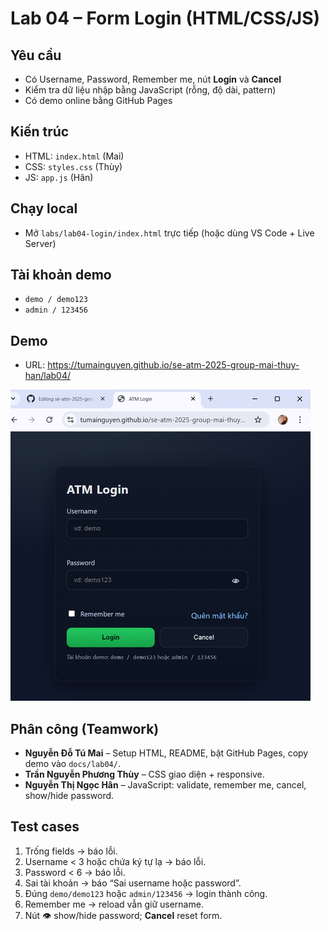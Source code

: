 # Lab 04 – Form Login (HTML/CSS/JS)

## Yêu cầu
- Có Username, Password, Remember me, nút **Login** và **Cancel**
- Kiểm tra dữ liệu nhập bằng JavaScript (rỗng, độ dài, pattern)
- Có demo online bằng GitHub Pages

## Kiến trúc
- HTML: `index.html` (Mai)
- CSS: `styles.css` (Thùy)
- JS: `app.js` (Hân)

## Chạy local
- Mở `labs/lab04-login/index.html` trực tiếp (hoặc dùng VS Code + Live Server)

## Tài khoản demo
- `demo / demo123`
- `admin / 123456`
## Demo
- URL: https://tumainguyen.github.io/se-atm-2025-group-mai-thuy-han/lab04/

![Demo screenshot](./lab04-demo.png)

## Phân công (Teamwork)
- **Nguyễn Đỗ Tú Mai** – Setup HTML, README, bật GitHub Pages, copy demo vào `docs/lab04/`.
- **Trần Nguyễn Phương Thùy** – CSS giao diện + responsive.
- **Nguyễn Thị Ngọc Hân** – JavaScript: validate, remember me, cancel, show/hide password.

## Test cases
1. Trống fields → báo lỗi.
2. Username < 3 hoặc chứa ký tự lạ → báo lỗi.
3. Password < 6 → báo lỗi.
4. Sai tài khoản → báo “Sai username hoặc password”.
5. Đúng `demo/demo123` hoặc `admin/123456` → login thành công.
6. Remember me → reload vẫn giữ username.
7. Nút 👁 show/hide password; **Cancel** reset form.
